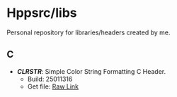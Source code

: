 # Hppsrc/libs

Personal repository for libraries/headers created by me.

## C

- ***CLRSTR***: Simple Color String Formatting C Header.
  - Build: 25011316
  - Get file: [Raw Link](https://raw.githubusercontent.com/hppsrc/libs/refs/heads/main/C/CLRSTR.h)
